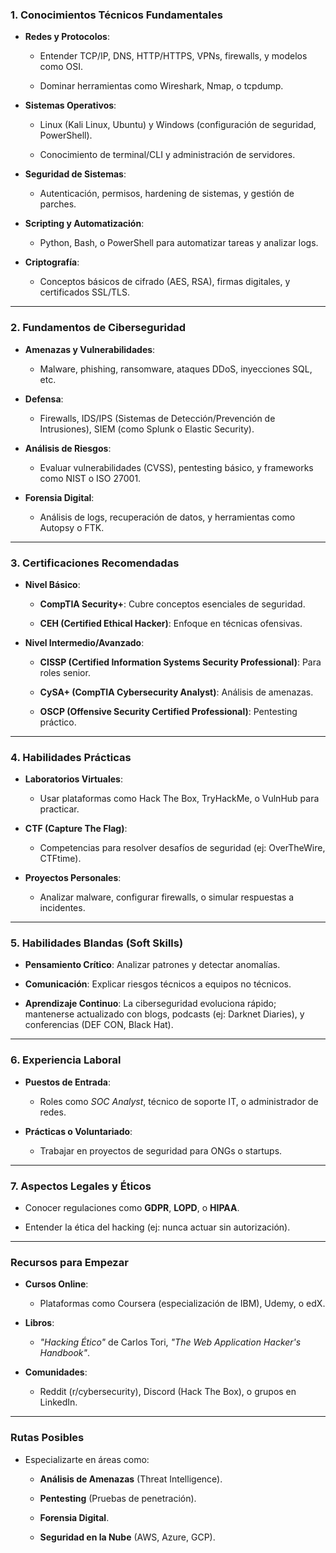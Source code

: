 ### **1. Conocimientos Técnicos Fundamentales**

- **Redes y Protocolos**:
    
    - Entender TCP/IP, DNS, HTTP/HTTPS, VPNs, firewalls, y modelos como OSI.
        
    - Dominar herramientas como Wireshark, Nmap, o tcpdump.
        
- **Sistemas Operativos**:
    
    - Linux (Kali Linux, Ubuntu) y Windows (configuración de seguridad, PowerShell).
        
    - Conocimiento de terminal/CLI y administración de servidores.
        
- **Seguridad de Sistemas**:
    
    - Autenticación, permisos, hardening de sistemas, y gestión de parches.
        
- **Scripting y Automatización**:
    
    - Python, Bash, o PowerShell para automatizar tareas y analizar logs.
        
- **Criptografía**:
    
    - Conceptos básicos de cifrado (AES, RSA), firmas digitales, y certificados SSL/TLS.
        

---

### **2. Fundamentos de Ciberseguridad**

- **Amenazas y Vulnerabilidades**:
    
    - Malware, phishing, ransomware, ataques DDoS, inyecciones SQL, etc.
        
- **Defensa**:
    
    - Firewalls, IDS/IPS (Sistemas de Detección/Prevención de Intrusiones), SIEM (como Splunk o Elastic Security).
        
- **Análisis de Riesgos**:
    
    - Evaluar vulnerabilidades (CVSS), pentesting básico, y frameworks como NIST o ISO 27001.
        
- **Forensia Digital**:
    
    - Análisis de logs, recuperación de datos, y herramientas como Autopsy o FTK.
        

---

### **3. Certificaciones Recomendadas**

- **Nivel Básico**:
    
    - **CompTIA Security+**: Cubre conceptos esenciales de seguridad.
        
    - **CEH (Certified Ethical Hacker)**: Enfoque en técnicas ofensivas.
        
- **Nivel Intermedio/Avanzado**:
    
    - **CISSP (Certified Information Systems Security Professional)**: Para roles senior.
        
    - **CySA+ (CompTIA Cybersecurity Analyst)**: Análisis de amenazas.
        
    - **OSCP (Offensive Security Certified Professional)**: Pentesting práctico.
        

---

### **4. Habilidades Prácticas**

- **Laboratorios Virtuales**:
    
    - Usar plataformas como Hack The Box, TryHackMe, o VulnHub para practicar.
        
- **CTF (Capture The Flag)**:
    
    - Competencias para resolver desafíos de seguridad (ej: OverTheWire, CTFtime).
        
- **Proyectos Personales**:
    
    - Analizar malware, configurar firewalls, o simular respuestas a incidentes.
        

---

### **5. Habilidades Blandas (Soft Skills)**

- **Pensamiento Crítico**: Analizar patrones y detectar anomalías.
    
- **Comunicación**: Explicar riesgos técnicos a equipos no técnicos.
    
- **Aprendizaje Continuo**: La ciberseguridad evoluciona rápido; mantenerse actualizado con blogs, podcasts (ej: Darknet Diaries), y conferencias (DEF CON, Black Hat).
    

---

### **6. Experiencia Laboral**

- **Puestos de Entrada**:
    
    - Roles como _SOC Analyst_, técnico de soporte IT, o administrador de redes.
        
- **Prácticas o Voluntariado**:
    
    - Trabajar en proyectos de seguridad para ONGs o startups.
        

---

### **7. Aspectos Legales y Éticos**

- Conocer regulaciones como **GDPR**, **LOPD**, o **HIPAA**.
    
- Entender la ética del hacking (ej: nunca actuar sin autorización).
    

---

### **Recursos para Empezar**

- **Cursos Online**:
    
    - Plataformas como Coursera (especialización de IBM), Udemy, o edX.
        
- **Libros**:
    
    - _"Hacking Ético"_ de Carlos Tori, _"The Web Application Hacker's Handbook"_.
        
- **Comunidades**:
    
    - Reddit (r/cybersecurity), Discord (Hack The Box), o grupos en LinkedIn.
        

---

### **Rutas Posibles**

- Especializarte en áreas como:
    
    - **Análisis de Amenazas** (Threat Intelligence).
        
    - **Pentesting** (Pruebas de penetración).
        
    - **Forensia Digital**.
        
    - **Seguridad en la Nube** (AWS, Azure, GCP).